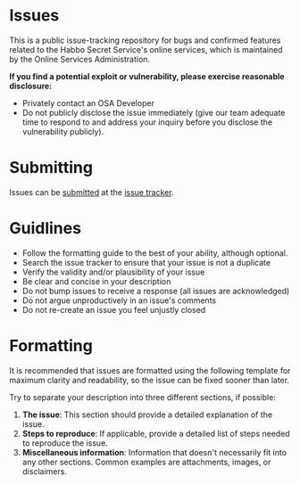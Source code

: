 # Issues 
This is a public issue-tracking repository for bugs and confirmed features related to the Habbo Secret Service's online services, which is maintained by the Online Services Administration.

**If you find a potential exploit or vulnerability, please exercise reasonable disclosure:**
- Privately contact an OSA Developer 
- Do not publicly disclose the issue immediately (give our team adequate time to respond to and address your inquiry before you disclose the vulnerability publicly).

# Submitting 
Issues can be [submitted](https://github.com/osateam/ssonline/issues/new) at the [issue tracker](https://github.com/osateam/ssonline/issues).

# Guidlines 
- Follow the formatting guide to the best of your ability, although optional.
- Search the issue tracker to ensure that your issue is not a duplicate
- Verify the validity and/or plausibility of your issue
- Be clear and concise in your description
- Do not bump issues to receive a response (all issues are acknowledged)
- Do not argue unproductively in an issue's comments
- Do not re-create an issue you feel unjustly closed

# Formatting 
It is recommended that issues are formatted using the following template for maximum clarity and readability, so the issue can be fixed sooner than later.

Try to separate your description into three different sections, if possible:

1. **The issue**: This section should provide a detailed explanation of the issue.
2. **Steps to reproduce**: If applicable, provide a detailed list of steps needed to reproduce the issue.
3. **Miscellaneous information**: Information that doesn't necessarily fit into any other sections. Common examples are attachments, images, or disclaimers.
